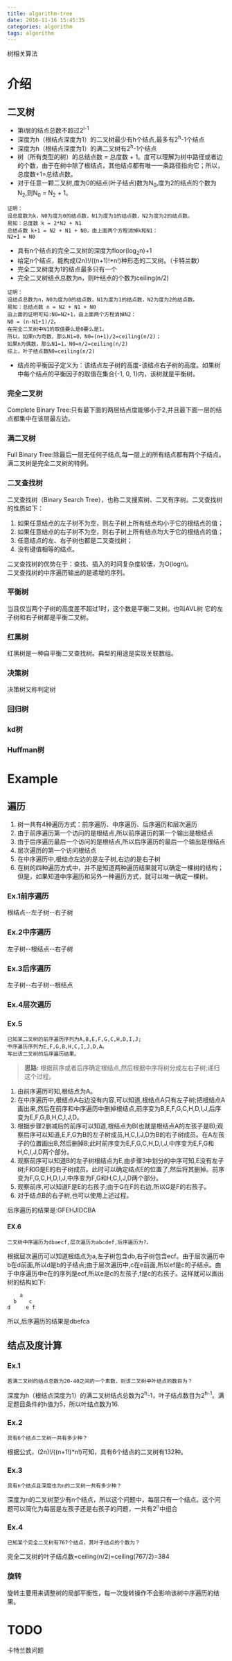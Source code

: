 ```yaml
---
title: algorithm-tree
date: 2016-11-16 15:45:35
categories: algorithm
tags: algorithm
---
```


树相关算法

<!-- more -->
# 介绍

## 二叉树

- 第i层的结点总数不超过2<sup>i-1</sup>
- 深度为h（根结点深度为1）的二叉树最少有h个结点,最多有2<sup>h</sup>-1个结点
- 深度为h（根结点深度为1）的满二叉树有2<sup>h</sup>-1个结点
- 树（所有类型的树）的总结点数 = 总度数 + 1。度可以理解为树中路径或者边的个数，由于在树中除了根结点，其他结点都有唯一一条路径指向它；所以，总度数+1=总结点数。
- 对于任意一颗二叉树,度为0的结点(叶子结点)数为N<sub>0</sub>,度为2的结点的个数为N<sub>2</sub>,则N<sub>0</sub> = N<sub>2</sub> + 1。  

```
证明：
设总度数为k，N0为度为0的结点数，N1为度为1的结点数，N2为度为2的结点数。
易知：总度数 k = 2*N2 + N1
总结点数 k+1 = N2 + N1 + N0，由上面两个方程消掉k和N1：
N2+1 = N0
```
- 具有n个结点的完全二叉树的深度为floor(log<sub>2</sub>n)+1
- 给定n个结点，能构成(2n)!/((n+1)!*n!)种形态的二叉树。（卡特兰数） 
- 完全二叉树度为1的结点最多只有一个
- 完全二叉树结点总数为n，则叶结点的个数为ceiling(n/2)

```
证明：
设结点总数为n，N0为度为0的结点数，N1为度为1的结点数，N2为度为2的结点数。
易知：总结点数 n = N2 + N1 + N0
由上面的证明可知:N0=N2+1，由上面两个方程消掉N2：
N0 = (n-N1+1)/2。
在完全二叉树中N1的取值要么是0要么是1。
所以，如果n为奇数，那么N1=0，N0=(n+1)/2=ceiling(n/2)；
如果n为偶数，那么N1=1，N0=n/2=ceiling(n/2)
综上，叶子结点数N0=ceiling(n/2)
```
- 结点的平衡因子定义为：该结点左子树的高度-该结点右子树的高度。如果树中每个结点的平衡因子的取值在集合{-1, 0, 1}内，该树就是平衡树。


### 完全二叉树
Complete Binary Tree:只有最下面的两层结点度能够小于2,并且最下面一层的结点都集中在该层最左边。

### 满二叉树
Full Binary Tree:除最后一层无任何子结点,每一层上的所有结点都有两个子结点。满二叉树是完全二叉树的特例。

### 二叉查找树
二叉查找树（Binary Search Tree），也称二叉搜索树、二叉有序树。二叉查找树的性质如下：  

1. 如果任意结点的左子树不为空，则左子树上所有结点均小于它的根结点的值；
2. 如果任意结点的右子树不为空，则右子树上所有结点均大于它的根结点的值；
3. 任意结点的左、右子树也都是二叉查找树；
4. 没有键值相等的结点。

二叉查找树的优势在于：查找、插入的时间复杂度较低，为O(logn)。  
二叉查找树的中序遍历输出的是递增的序列。

### 平衡树
当且仅当两个子树的高度差不超过1时，这个数是平衡二叉树。也叫AVL树
它的左子树和右子树都是平衡二叉树。

### 红黑树
红黑树是一种自平衡二叉查找树。典型的用途是实现关联数组。

### 决策树
决策树又称判定树


### 回归树

### kd树

### Huffman树



# Example
## 遍历

1. 树一共有4种遍历方式：前序遍历、中序遍历、后序遍历和层次遍历
2. 由于前序遍历第一个访问的是根结点,所以前序遍历的第一个输出是根结点
3. 由于后序遍历最后一个访问的是根结点,所以后序遍历的最后一个输出是根结点
4. 层次遍历的第一个访问根结点
5. 在中序遍历中,根结点左边的是左子树,右边的是右子树
6. 在树的四种遍历方式中，并不是知道两种遍历结果就可以确定一棵树的结构；但是，如果知道中序遍历和另外一种遍历方式，就可以唯一确定一棵树。

### Ex.1前序遍历
根结点--左子树--右子树

### Ex.2中序遍历
左子树--根结点--右子树

### Ex.3后序遍历
左子树--右子树--根结点

### Ex.4层次遍历




### Ex.5

```
已知某二叉树的前序遍历序列为A,B,E,F,G,C,H,D,I,J;
中序遍历序列为E,F,G,B,H,C,I,J,D,A。
写出该二叉树的后序遍历结果。
```

> **思路:** 根据前序或者后序确定根结点,然后根据中序将树分成左右子树;递归这个过程。

1. 由前序遍历可知,根结点为A。
2. 在中序遍历中,根结点A右边没有内容,可以知道,根结点A只有左子树;把根结点A画出来,然后在前序和中序遍历中删掉根结点,前序变为B,E,F,G,C,H,D,I,J,后序变为E,F,G,B,H,C,I,J,D。
3. 根据步骤2删减后的前序可以知道,根结点为B(也就是根结点A的左孩子是B);观察后序可以知道,E,F,G为B的左子树成员,H,C,I,J,D为B的右子树成员。在A左孩子的位置画出B,然后删掉B;此时前序变为E,F,G,C,H,D,I,J,中序变为E,F,G和H,C,I,J,D两个部分。
4. 观察前序可以知道B的左子树根结点为E,由步骤3中划分的中序可知,E没有左子树;F和G是E的右子树成员。此时可以确定结点E的位置了,然后将其删掉。前序变为F,G,C,H,D,I,J,中序变为F,G和H,C,I,J,D两个部分。
5. 观察前序,可以知道F是E的右孩子;由于G在F的右边,所以G是F的右孩子。
6. 对于结点B的右子树,也可以使用上述过程。

后序遍历的结果是:GFEHJIDCBA

#### EX.6

```
二叉树中序遍历为dbaecf,层次遍历为abcdef,后序遍历为?。
```

根据层次遍历可以知道根结点为a,左子树包含db,右子树包含ecf。由于层次遍历中b在d前面,所以d是b的子结点;由于层次遍历中,c在e前面,所以ef是c的子结点。由于中序遍历中e在的序列是ecf,所以e是c的左孩子,f是c的右孩子。这样就可以画出树的结构如下:

```
    a
  b    c
d     e f
```

所以,后序遍历的结果是dbefca



## 结点及度计算
### Ex.1

```
若满二叉树的结点总数为20-40之间的一个素数，则该二叉树中叶结点的数目为？
```
深度为h（根结点深度为1）的满二叉树结点总数为2<sup>h</sup>-1，叶子结点数目为2<sup>h-1</sup>。满足题目条件的h值为5，所以叶结点数为16.
### Ex.2

```
具有6个结点二叉树一共有多少种？
```
根据公式，(2n)!/((n+1!)*n!)可知，具有6个结点的二叉树有132种。
### Ex.3

```
具有n个结点且深度也为n的二叉树一共有多少种？
```
深度为n的二叉树至少有n个结点，所以这个问题中，每层只有一个结点。这个问题可以简化为每层是左孩子还是右孩子的问题，一共有2<sup>n</sup>中组合
### Ex.4

```
已知某个完全二叉树有767个结点，其叶子结点的个数为？
```
完全二叉树的叶子结点数=ceiling(n/2)=ceiling(767/2)=384

### 旋转
旋转主要用来调整树的局部平衡性，每一次旋转操作不会影响该树中序遍历的结果。




# TODO
卡特兰数问题  



